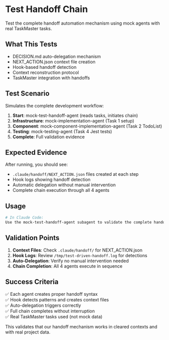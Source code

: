 # Test Handoff Chain

Test the complete handoff automation mechanism using mock agents with real TaskMaster tasks.

## What This Tests

- DECISION.md auto-delegation mechanism  
- NEXT_ACTION.json context file creation
- Hook-based handoff detection
- Context reconstruction protocol
- TaskMaster integration with handoffs

## Test Scenario

Simulates the complete development workflow:
1. **Start**: mock-test-handoff-agent (reads tasks, initiates chain)
2. **Infrastructure**: mock-implementation-agent (Task 1 setup)  
3. **Component**: mock-component-implementation-agent (Task 2 TodoList)
4. **Testing**: mock-testing-agent (Task 4 Jest tests)
5. **Complete**: Full validation evidence

## Expected Evidence

After running, you should see:
- `.claude/handoff/NEXT_ACTION.json` files created at each step
- Hook logs showing handoff detection
- Automatic delegation without manual intervention
- Complete chain execution through all 4 agents

## Usage

```bash
# In Claude Code:
Use the mock-test-handoff-agent subagent to validate the complete handoff automation chain.
```

## Validation Points

1. **Context Files**: Check `.claude/handoff/` for NEXT_ACTION.json 
2. **Hook Logs**: Review `/tmp/test-driven-handoff.log` for detections
3. **Auto-Delegation**: Verify no manual intervention needed
4. **Chain Completion**: All 4 agents execute in sequence

## Success Criteria

✅ Each agent creates proper handoff syntax  
✅ Hook detects patterns and creates context files  
✅ Auto-delegation triggers correctly  
✅ Full chain completes without interruption  
✅ Real TaskMaster tasks used (not mock data)

This validates that our handoff mechanism works in cleared contexts and with real project data.